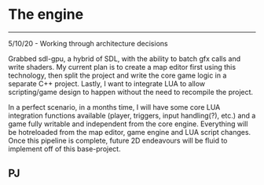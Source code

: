 # The engine

------------------------------------------------------------------------------
5/10/20 - Working through architecture decisions

Grabbed sdl-gpu, a hybrid of SDL, with the ability to batch gfx calls and write
shaders. My current plan is to create a map editor first using this
technology, then split the project and write the core game logic in a separate
C++ project. Lastly, I want to integrate LUA to allow scripting/game design to
happen without the need to recompile the project.

In a perfect scenario, in a months time, I will have some core LUA integration
functions available (player, triggers, input handling(?), etc.) and a game
fully writable and independent from the core engine. Everything will be
hotreloaded from the map editor, game engine and LUA script changes. Once this
pipeline is complete, future 2D endeavours will be fluid to implement off of
this base-project.

PJ
------------------------------------------------------------------------------

